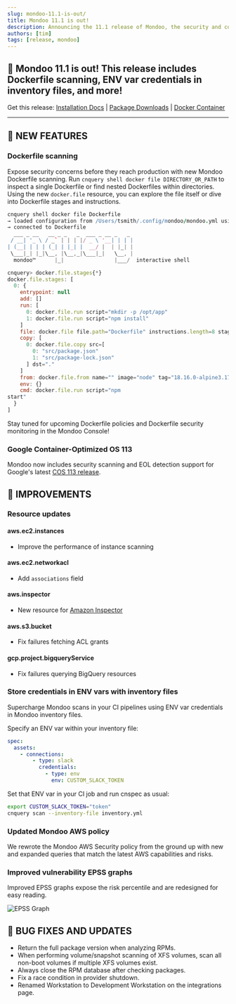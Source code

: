 ```yaml
---
slug: mondoo-11.1-is-out/
title: Mondoo 11.1 is out!
description: Announcing the 11.1 release of Mondoo, the security and compliance platform that prioritizes risks that matter most in your infrastructure.
authors: [tim]
tags: [release, mondoo]
---
```


## 🥳 Mondoo 11.1 is out! This release includes Dockerfile scanning, ENV var credentials in inventory files, and more!

Get this release: [Installation Docs](https://mondoo.com/docs/cnspec/) | [Package Downloads](https://releases.mondoo.com/cnspec/) | [Docker Container](https://hub.docker.com/r/mondoo/cnspec)

---

## 🎉 NEW FEATURES

### Dockerfile scanning

Expose security concerns before they reach production with new Mondoo Dockerfile scanning. Run `cnquery shell docker file DIRECTORY_OR_PATH` to inspect a single Dockerfile or find nested Dockerfiles within directories. Using the new `docker.file` resource, you can explore the file itself or dive into Dockerfile stages and instructions.

```coffeescript
cnquery shell docker file Dockerfile
→ loaded configuration from /Users/tsmith/.config/mondoo/mondoo.yml using source default
→ connected to Dockerfile
  ___ _ __   __ _ _   _  ___ _ __ _   _
 / __| '_ \ / _` | | | |/ _ \ '__| | | |
| (__| | | | (_| | |_| |  __/ |  | |_| |
 \___|_| |_|\__, |\__,_|\___|_|   \__, |
  mondoo™      |_|                |___/  interactive shell

cnquery> docker.file.stages{*}
docker.file.stages: [
  0: {
    entrypoint: null
    add: []
    run: [
      0: docker.file.run script="mkdir -p /opt/app"
      1: docker.file.run script="npm install"
    ]
    file: docker.file file.path="Dockerfile" instructions.length=8 stages.length=1
    copy: [
      0: docker.file.copy src=[
        0: "src/package.json"
        1: "src/package-lock.json"
      ] dst="."
    ]
    from: docker.file.from name="" image="node" tag="18.16.0-alpine3.17"
    env: {}
    cmd: docker.file.run script="npm
start"
  }
]
```

Stay tuned for upcoming Dockerfile policies and Dockerfile security monitoring in the Mondoo Console!

### Google Container-Optimized OS 113

Mondoo now includes security scanning and EOL detection support for Google's latest [COS 113 release](https://cloud.google.com/container-optimized-os/docs/release-notes/m113).

## 🧹 IMPROVEMENTS

### Resource updates

#### aws.ec2.instances

- Improve the performance of instance scanning

#### aws.ec2.networkacl

- Add `associations` field

#### aws.inspector

- New resource for [Amazon Inspector](https://mondoo.com/docs/mql/resources/aws-pack/aws.inspector/)

#### aws.s3.bucket

- Fix failures fetching ACL grants

#### gcp.project.bigqueryService

- Fix failures querying BigQuery resources

### Store credentials in ENV vars with inventory files

Supercharge Mondoo scans in your CI pipelines using ENV var credentials in Mondoo inventory files.

Specify an ENV var within your inventory file:

```yaml
spec:
  assets:
    - connections:
        - type: slack
          credentials:
            - type: env
              env: CUSTOM_SLACK_TOKEN
```

Set that ENV var in your CI job and run cnspec as usual:

```bash
export CUSTOM_SLACK_TOKEN="token"
cnquery scan --inventory-file inventory.yml
```

### Updated Mondoo AWS policy

We rewrote the Mondoo AWS Security policy from the ground up with new and expanded queries that match the latest AWS capabilities and risks.

### Improved vulnerability EPSS graphs

Improved EPSS graphs expose the risk percentile and are redesigned for easy reading.

![EPSS Graph](/img/releases/2024-04-23-mondoo-11.1-is-out/epss.png)

## 🐛 BUG FIXES AND UPDATES

- Return the full package version when analyzing RPMs.
- When performing volume/snapshot scanning of XFS volumes, scan all non-boot volumes if multiple XFS volumes exist.
- Always close the RPM database after checking packages.
- Fix a race condition in provider shutdown.
- Renamed Workstation to Development Workstation on the integrations page.
